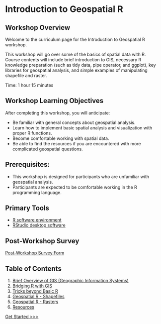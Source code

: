 # Introduction to Geospatial R


## Workshop Overview

Welcome to the curriculum page for the Introduction to Geospatial R workshop.

This workshop will go over some of the basics of spatial data with R. Course contents will include brief introduction to GIS, necessary R knowledge preparation (such as tidy data, pipe operator, and ggplot), key libraries for geospatial analysis, and simple examples of manipulating shapefile and raster.

Time: 1 hour 15 minutes

## Workshop Learning Objectives

After completing this workshop, you will anticipate:

- Be familiar with general concepts about geospatial analysis.
- Learn how to implement basic spatial analysis and visualization with proper R functions.
- Become comfortable working with spatial data.
- Be able to find the resources if you are encountered with more complicated geospatial questions.

## Prerequisites:
- This workshop is designed for participants who are unfamiliar with geospatial analysis.
- Participants are expected to be comfortable working in the R programming language. 

## Primary Tools
- [R software environment](https://cran.rstudio.com/)
- [RStudio desktop software](https://libcal.library.nd.edu/event/9797081)

## Post-Workshop Survey
[Post-Workshop Survey Form]()


## Table of Contents

1. [Brief Overview of GIS (Geographic Information Systems)](Sections/Part1.md)
2. [Bridging R with GIS](Sections/Part2.md)
3. [Tricks beyond Basic R](Sections/Part3.md)
4. [Geospatial R - Shapefiles](Sections/Part4.md)
5. [Geospatial R - Rasters](Sections/Part5.md)
6. [Resources](Sections/Part6.md)

[Get Started >>>](Sections/Part1.md)  
